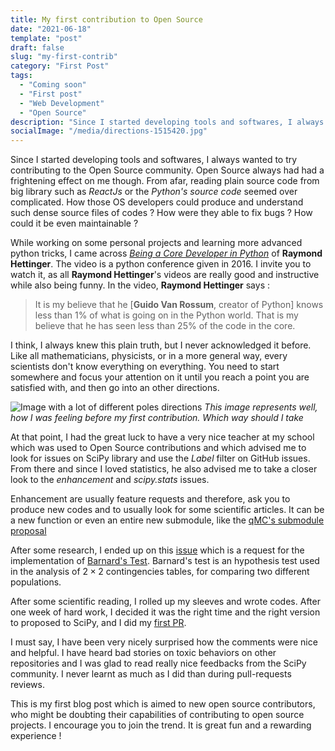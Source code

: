 ```yaml
---
title: My first contribution to Open Source
date: "2021-06-18"
template: "post"
draft: false
slug: "my-first-contrib"
category: "First Post"
tags:
  - "Coming soon"
  - "First post"
  - "Web Development"
  - "Open Source"
description: "Since I started developing tools and softwares, I always wanted to try contributing to the Open Source community. Open Source always had had a frightening effect on me though."
socialImage: "/media/directions-1515420.jpg"
---
```


Since I started developing tools and softwares, I always wanted to try contributing to the Open Source community. Open Source always had had a frightening effect on me though. From afar, reading plain source code from big library such as *ReactJs* or the *Python's source code* seemed over complicated. How those OS developers could produce and understand such dense source files of codes ? How were they able to fix bugs ? How could it be even maintainable ?

While working on some personal projects and learning more advanced python tricks, I came across [*Being a Core Developer in Python*](https://youtu.be/voXVTjwnn-U?t=968) of __Raymond Hettinger__.
The video is a python conference given in 2016. I invite you to watch it, as all __Raymond Hettinger__'s videos are really good and instructive while also being funny. In the video, __Raymond Hettinger__ says :

> It is my believe that he [__Guido Van Rossum__, creator of Python] knows less than 1% of what is going on in the Python world.
> That is my believe that he has seen less than 25% of the code in the core.

I think, I always knew this plain truth, but I never acknowledged it before. Like all mathematicians, physicists, or in a more general way, every scientists don't know everything on everything. You need to start somewhere and focus your attention on it until you reach a point you are satisfied with, and then go into an other directions. 

![Image with a lot of different poles directions](/media/directions-1515420.jpg)
*This image represents well, how I was feeling before my first contribution. Which way should I take*

At that point, I had the great luck to have a very nice teacher at my school which was used to 
Open Source contributions and which advised me to look for issues on SciPy library and use the *Label* filter on GitHub issues. 
From there and since I loved statistics, he also advised me to take a closer look to the *enhancement* and *scipy.stats* issues. 

Enhancement are usually feature requests and therefore, ask you to produce new codes and to usually look for some scientific articles. It can be a new function or even an entire new submodule, like the [qMC's submodule proposal](https://github.com/scipy/scipy/issues/9695)

After some research, I ended up on this [issue](https://github.com/scipy/scipy/issues/11014) which
is a request for the implementation of [Barnard's Test](https://en.wikipedia.org/wiki/Barnard%27s_test).
Barnard's test is an hypothesis test used in the analysis of $2 \times 2$ contingencies tables, for comparing two different populations. 

After some scientific reading, I rolled up my sleeves and wrote codes. After one week of hard work,
I decided it was the right time and the right version to proposed to SciPy, and I did my [first PR](https://github.com/scipy/scipy/pull/13441). 

I must say, I have been very nicely surprised how the comments were nice and helpful. I have heard
bad stories on toxic behaviors on other repositories and I was glad to read really nice feedbacks from
the SciPy community. I never learnt as much as I did than during pull-requests reviews.

This is my first blog post which is aimed to new open source contributors, who might be doubting their capabilities of contributing to open source projects. I encourage you to join the trend. It is great fun and a rewarding experience ! 
